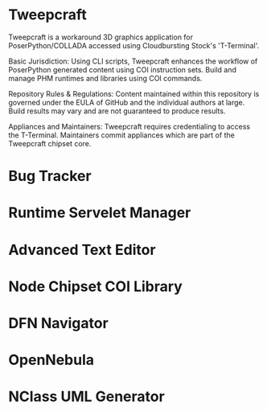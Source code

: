# Tweepcraft
Tweepcraft is a workaround 3D graphics application for PoserPython/COLLADA accessed using Cloudbursting Stock's 'T-Terminal'.

Basic Jurisdiction:
Using CLI scripts, Tweepcraft enhances the workflow of PoserPython generated content using COI instruction sets. Build and manage PHM runtimes and libraries using COI commands.

Repository Rules & Regulations:
Content maintained within this repository is governed under the EULA of GitHub and the individual authors at large. Build results may vary and are not guaranteed to produce results.

Appliances and Maintainers:
Tweepcraft requires credentialing to access the T-Terminal. Maintainers commit appliances which are part of the Tweepcraft chipset core.

# Bug Tracker
# Runtime Servelet Manager
# Advanced Text Editor
# Node Chipset COI Library
# DFN Navigator 
# OpenNebula  
# NClass UML Generator
